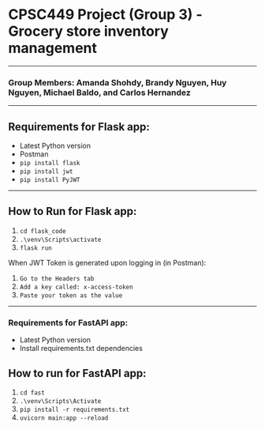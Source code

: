 # CPSC449 Project (Group 3) - Grocery store inventory management
---
### Group Members: Amanda Shohdy, Brandy Nguyen, Huy Nguyen, Michael Baldo, and Carlos Hernandez
---
## Requirements for Flask app:
- Latest Python version
- Postman
- ```pip install flask```
- ```pip install jwt```
- ```pip install PyJWT```
---
## How to Run for Flask app:
1. ```cd flask_code```
2. ```.\venv\Scripts\activate```
3. ```flask run```

When JWT Token is generated upon logging in (in Postman):  
1. ```Go to the Headers tab```  
2. ```Add a key called: x-access-token```  
3. ```Paste your token as the value```  

---
### Requirements for FastAPI app:
- Latest Python version
- Install requirements.txt dependencies

## How to run for FastAPI app:
1. ```cd fast```
2. ```.\venv\Scripts\Activate```
3. ```pip install -r requirements.txt```
4. ```uvicorn main:app --reload```
